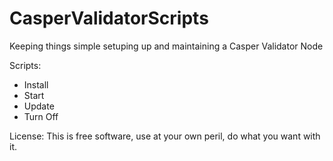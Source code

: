 # CasperValidatorScripts
Keeping things simple setuping up and maintaining a Casper Validator Node

Scripts:
* Install
* Start
* Update
* Turn Off


License:
This is free software, use at your own peril, do what you want with it. 
